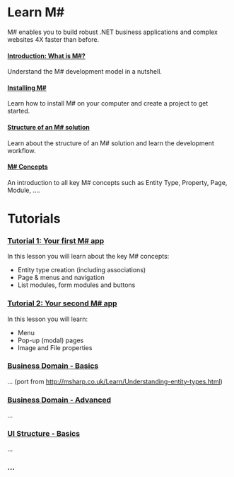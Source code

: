 # Learn M#
M# enables you to build robust .NET business applications and complex websites 4X faster than before.

#### [Introduction: What is M#?](Overview/README.md)
Understand the M# development model in a nutshell.

#### [Installing M#](Install/README.md)
Learn how to install M# on your computer and create a project to get started.

#### [Structure of an M# solution](Structure/README.md)
Learn about the structure of an M# solution and learn the development workflow.

#### [M# Concepts](Concepts/README.md)
An introduction to all key M# concepts such as Entity Type, Property, Page, Module, ....

# Tutorials

### [Tutorial 1: Your first M# app](Tutorials/1/README.md)
In this lesson you will learn about the key M# concepts:
- Entity type creation (including associations)
- Page & menus and navigation
- List modules, form modules and buttons

### [Tutorial 2: Your second M# app](Tutorials/2/README.md)
In this lesson you will learn:
- Menu
- Pop-up (modal) pages
- Image and File properties


### [Business Domain - Basics](Domain/README.md)
... (port from http://msharp.co.uk/Learn/Understanding-entity-types.html)

### [Business Domain - Advanced](Domain/Advanced/README.md)
...

### [UI Structure - Basics](UI/README.md)
...

### ...
